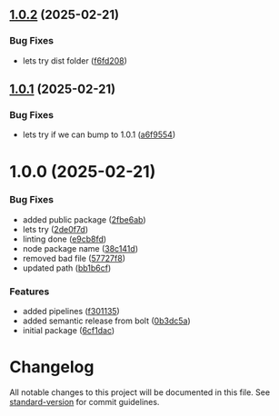 ## [1.0.2](https://github.com/EAVFW/n8n-nodes-eavfw/compare/v1.0.1...v1.0.2) (2025-02-21)


### Bug Fixes

* lets try dist folder ([f6fd208](https://github.com/EAVFW/n8n-nodes-eavfw/commit/f6fd2081dbd89d8c36a9c64b01f83987a6f00c56))

## [1.0.1](https://github.com/EAVFW/n8n-nodes-eavfw/compare/v1.0.0...v1.0.1) (2025-02-21)


### Bug Fixes

* lets try if we can bump to 1.0.1 ([a6f9554](https://github.com/EAVFW/n8n-nodes-eavfw/commit/a6f9554a3b4d75eca9dcf05e53df1befa07cd75f))

# 1.0.0 (2025-02-21)


### Bug Fixes

* added public package ([2fbe6ab](https://github.com/EAVFW/n8n-nodes-eavfw/commit/2fbe6abe695959fae49babba563a640a6c451b79))
* lets try ([2de0f7d](https://github.com/EAVFW/n8n-nodes-eavfw/commit/2de0f7d1b5b0545769b75bc32fad2f86a9558c52))
* linting done ([e9cb8fd](https://github.com/EAVFW/n8n-nodes-eavfw/commit/e9cb8fdb194b17dbc17df4d492ddfc7a763a2ce9))
* node package name ([38c141d](https://github.com/EAVFW/n8n-nodes-eavfw/commit/38c141d3430dc7fc89df78c5a720a30c600c8089))
* removed bad file ([57727f8](https://github.com/EAVFW/n8n-nodes-eavfw/commit/57727f8cbf536be9030b41ad6ad86fce14c966ed))
* updated path ([bb1b6cf](https://github.com/EAVFW/n8n-nodes-eavfw/commit/bb1b6cfa2b2ce2578d3897c306d87a8cd263905b))


### Features

* added pipelines ([f301135](https://github.com/EAVFW/n8n-nodes-eavfw/commit/f301135026c0c0c6a785d5e26fa95842c65a64de))
* added semantic release from bolt ([0b3dc5a](https://github.com/EAVFW/n8n-nodes-eavfw/commit/0b3dc5a493d9f15f8d3e1e2d0d7678e90dc7cac8))
* initial package ([6cf1dac](https://github.com/EAVFW/n8n-nodes-eavfw/commit/6cf1dacb9742bdde0cefab3baa076de418060f15))

# Changelog

All notable changes to this project will be documented in this file. See [standard-version](https://github.com/conventional-changelog/standard-version) for commit guidelines.
